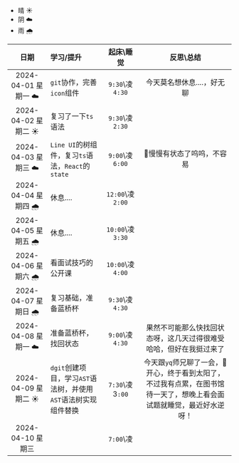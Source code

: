 - 晴 ☀️
- 阴 ☁️
- 雨 🌧️

|        日期         | 学习/提升                                                    |    起床\睡觉     |                          反思\总结                           |
| :-----------------: | :----------------------------------------------------------- | :--------------: | :----------------------------------------------------------: |
| 2024-04-01 星期一 ☁️ | `git`协作，完善`icon`组件                                    | `9:30`\凌`4:30`  |                  今天莫名想休息....，好无聊                  |
| 2024-04-02 星期二 ☀️ | 复习了一下`ts`语法                                           | `9:30`\凌`2:30`  |                                                              |
| 2024-04-03 星期三 ☁️ | `Line UI`的树组件，复习`ts`语法，`React`的`state`            | `9:00`\凌`6:00`  |                  🎈慢慢有状态了呜呜，不容易                   |
| 2024-04-04 星期四 🌧️ | 休息....                                                     | `12:00`\凌`2:00` |                                                              |
| 2024-04-05 星期五 🌧️ | 休息....                                                     | `10:00`\凌`3:30` |                                                              |
| 2024-04-06 星期六 🌧️ | 看面试技巧的公开课                                           | `10:00`\凌`4:00` |                                                              |
| 2024-04-07 星期日 🌧️ | 复习基础，准备蓝桥杯                                         | `9:30`\凌`4:30`  |                                                              |
| 2024-04-08 星期一 ☁️ | 准备蓝桥杯，找回状态                                         | `9:00`\凌`4:30`  | 果然不可能那么快找回状态呀，这几天过得很难受哈哈，但好在我挺过来了 |
| 2024-04-09 星期二 ☀️ | `dgit`创建项目，学习`AST`语法树，并使用`AST`语法树实现组件替换 | `7:30`\凌3`:00`  | 今天跟`yq`师兄聊了一会，🎈开心，终于看到太阳了，不过我有点累，在图书馆待一天了，想晚上看会面试题就睡觉，最近好水逆呀！ |
|  2024-04-10 星期三  |                                                              |    `7:00`\凌     |                                                              |